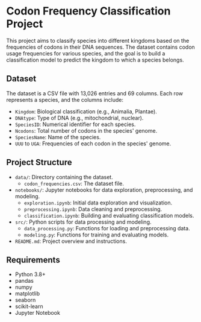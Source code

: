# Codon Frequency Classification Project

This project aims to classify species into different kingdoms based on the frequencies of codons in their DNA sequences. The dataset contains codon usage frequencies for various species, and the goal is to build a classification model to predict the kingdom to which a species belongs.

## Dataset

The dataset is a CSV file with 13,026 entries and 69 columns. Each row represents a species, and the columns include:

- `Kingdom`: Biological classification (e.g., Animalia, Plantae).
- `DNAtype`: Type of DNA (e.g., mitochondrial, nuclear).
- `SpeciesID`: Numerical identifier for each species.
- `Ncodons`: Total number of codons in the species' genome.
- `SpeciesName`: Name of the species.
- `UUU` to `UGA`: Frequencies of each codon in the species' genome.

## Project Structure

- `data/`: Directory containing the dataset.
  - `codon_frequencies.csv`: The dataset file.
- `notebooks/`: Jupyter notebooks for data exploration, preprocessing, and modeling.
  - `exploration.ipynb`: Initial data exploration and visualization.
  - `preprocessing.ipynb`: Data cleaning and preprocessing.
  - `classification.ipynb`: Building and evaluating classification models.
- `src/`: Python scripts for data processing and modeling.
  - `data_processing.py`: Functions for loading and preprocessing data.
  - `modeling.py`: Functions for training and evaluating models.
- `README.md`: Project overview and instructions.

## Requirements

- Python 3.8+
- pandas
- numpy
- matplotlib
- seaborn
- scikit-learn
- Jupyter Notebook

